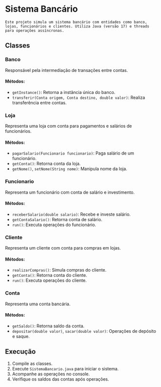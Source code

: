 # Sistema Bancário

`Este projeto simula um sistema bancário com entidades como banco, lojas, funcionários e clientes. Utiliza Java (versão 17) e threads para operações assíncronas.`

## Classes

### Banco

Responsável pela intermediação de transações entre contas.

#### Métodos:

- `getInstance()`: Retorna a instância única do banco.
- `transferir(Conta origem, Conta destino, double valor)`: Realiza transferência entre contas.

### Loja

Representa uma loja com conta para pagamentos e salários de funcionários.

#### Métodos:

- `pagarSalario(Funcionario funcionario)`: Paga salário de um funcionário.
- `getConta()`: Retorna conta da loja.
- `getNome()`, `setNome(String nome)`: Manipula nome da loja.

### Funcionario

Representa um funcionário com conta de salário e investimento.

#### Métodos:

- `receberSalario(double salario)`: Recebe e investe salário.
- `getContaSalario()`: Retorna conta de salário.
- `run()`: Executa operações do funcionário.

### Cliente

Representa um cliente com conta para compras em lojas.

#### Métodos:

- `realizarCompras()`: Simula compras do cliente.
- `getConta()`: Retorna conta do cliente.
- `run()`: Executa operações do cliente.

### Conta

Representa uma conta bancária.

#### Métodos:

- `getSaldo()`: Retorna saldo da conta.
- `depositar(double valor)`, `sacar(double valor)`: Operações de depósito e saque.

## Execução

1. Compile as classes.
2. Execute `SistemaBancario.java` para iniciar o sistema.
3. Acompanhe as operações no console.
4. Verifique os saldos das contas após operações.

